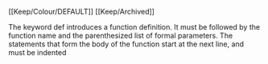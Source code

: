 [[Keep/Colour/DEFAULT]] [[Keep/Archived]] 

The keyword def introduces a function definition. It must be followed by the function name and the
parenthesized list of formal parameters. The statements that form the body of the function start at the next
line, and must be indented
